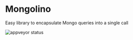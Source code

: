 # Mongolino

Easy library to encapsulate Mongo queries into a single call

![appveyor status](https://ci.appveyor.com/api/projects/status/github/matteofabbri/Mongolino?branch=master&svg=true)
